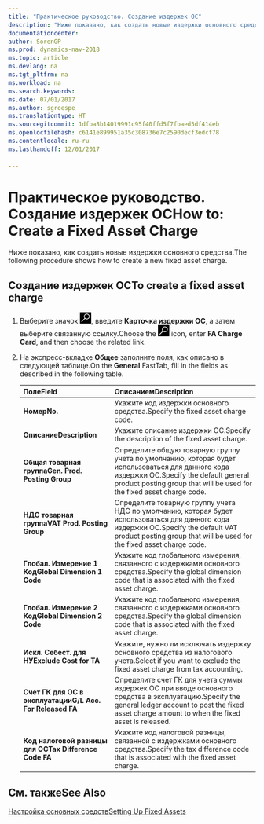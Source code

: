 ```yaml
---
title: "Практическое руководство. Создание издержек ОС"
description: "Ниже показано, как создать новые издержки основного средства."
documentationcenter: 
author: SorenGP
ms.prod: dynamics-nav-2018
ms.topic: article
ms.devlang: na
ms.tgt_pltfrm: na
ms.workload: na
ms.search.keywords: 
ms.date: 07/01/2017
ms.author: sgroespe
ms.translationtype: HT
ms.sourcegitcommit: 1dfba8b14019991c95f40ffd5f7fbaed5df414eb
ms.openlocfilehash: c6141e899951a35c308736e7c2590decf3edcf78
ms.contentlocale: ru-ru
ms.lasthandoff: 12/01/2017

---
```

# <a name="how-to-create-a-fixed-asset-charge"></a><span data-ttu-id="7f8cf-103">Практическое руководство. Создание издержек ОС</span><span class="sxs-lookup"><span data-stu-id="7f8cf-103">How to: Create a Fixed Asset Charge</span></span>
<span data-ttu-id="7f8cf-104">Ниже показано, как создать новые издержки основного средства.</span><span class="sxs-lookup"><span data-stu-id="7f8cf-104">The following procedure shows how to create a new fixed asset charge.</span></span>  

## <a name="to-create-a-fixed-asset-charge"></a><span data-ttu-id="7f8cf-105">Создание издержек ОС</span><span class="sxs-lookup"><span data-stu-id="7f8cf-105">To create a fixed asset charge</span></span>  

1.  <span data-ttu-id="7f8cf-106">Выберите значок ![Поиск страницы или отчета](../../media/ui-search/search_small.png "Значок поиска страницы или отчета"), введите **Карточка издержки ОС**, а затем выберите связанную ссылку.</span><span class="sxs-lookup"><span data-stu-id="7f8cf-106">Choose the ![Search for Page or Report](../../media/ui-search/search_small.png "Search for Page or Report icon") icon, enter **FA Charge Card**, and then choose the related link.</span></span>  
2.  <span data-ttu-id="7f8cf-107">На экспресс-вкладке **Общее** заполните поля, как описано в следующей таблице.</span><span class="sxs-lookup"><span data-stu-id="7f8cf-107">On the **General** FastTab, fill in the fields as described in the following table.</span></span>  

    |<span data-ttu-id="7f8cf-108">Поле</span><span class="sxs-lookup"><span data-stu-id="7f8cf-108">Field</span></span>|<span data-ttu-id="7f8cf-109">Описанием</span><span class="sxs-lookup"><span data-stu-id="7f8cf-109">Description</span></span>|  
    |---------------------------------|---------------------------------------|  
    |<span data-ttu-id="7f8cf-110">**Номер**</span><span class="sxs-lookup"><span data-stu-id="7f8cf-110">**No.**</span></span>|<span data-ttu-id="7f8cf-111">Укажите код издержки основного средства.</span><span class="sxs-lookup"><span data-stu-id="7f8cf-111">Specify the fixed asset charge code.</span></span>|  
    |<span data-ttu-id="7f8cf-112">**Описание**</span><span class="sxs-lookup"><span data-stu-id="7f8cf-112">**Description**</span></span>|<span data-ttu-id="7f8cf-113">Укажите описание издержки ОС.</span><span class="sxs-lookup"><span data-stu-id="7f8cf-113">Specify the description of the fixed asset charge.</span></span>|  
    |<span data-ttu-id="7f8cf-114">**Общая товарная группа**</span><span class="sxs-lookup"><span data-stu-id="7f8cf-114">**Gen. Prod. Posting Group**</span></span>|<span data-ttu-id="7f8cf-115">Определите общую товарную группу учета по умолчанию, которая будет использоваться для данного кода издержки ОС.</span><span class="sxs-lookup"><span data-stu-id="7f8cf-115">Specify the default general product posting group that will be used for the fixed asset charge code.</span></span>|  
    |<span data-ttu-id="7f8cf-116">**НДС товарная группа**</span><span class="sxs-lookup"><span data-stu-id="7f8cf-116">**VAT Prod. Posting Group**</span></span>|<span data-ttu-id="7f8cf-117">Определите товарную группу учета НДС по умолчанию, которая будет использоваться для данного кода издержки ОС.</span><span class="sxs-lookup"><span data-stu-id="7f8cf-117">Specify the default VAT product posting group that will be used for the fixed asset charge code.</span></span>|  
    |<span data-ttu-id="7f8cf-118">**Глобал. Измерение 1 Код**</span><span class="sxs-lookup"><span data-stu-id="7f8cf-118">**Global Dimension 1 Code**</span></span>|<span data-ttu-id="7f8cf-119">Укажите код глобального измерения, связанного с издержками основного средства.</span><span class="sxs-lookup"><span data-stu-id="7f8cf-119">Specify the global dimension code that is associated with the fixed asset charge.</span></span>|  
    |<span data-ttu-id="7f8cf-120">**Глобал. Измерение 2 Код**</span><span class="sxs-lookup"><span data-stu-id="7f8cf-120">**Global Dimension 2 Code**</span></span>|<span data-ttu-id="7f8cf-121">Укажите код глобального измерения, связанного с издержками основного средства.</span><span class="sxs-lookup"><span data-stu-id="7f8cf-121">Specify the global dimension code that is associated with the fixed asset charge.</span></span>|  
    |<span data-ttu-id="7f8cf-122">**Искл. Себест. для НУ**</span><span class="sxs-lookup"><span data-stu-id="7f8cf-122">**Exclude Cost for TA**</span></span>|<span data-ttu-id="7f8cf-123">Укажите, нужно ли исключать издержку основного средства из налогового учета.</span><span class="sxs-lookup"><span data-stu-id="7f8cf-123">Select if you want to exclude the fixed asset charge from tax accounting.</span></span>|  
    |<span data-ttu-id="7f8cf-124">**Счет ГК для ОС в эксплуатации**</span><span class="sxs-lookup"><span data-stu-id="7f8cf-124">**G/L Acc. For Released FA**</span></span>|<span data-ttu-id="7f8cf-125">Определите счет ГК для учета суммы издержек ОС при вводе основного средства в эксплуатацию.</span><span class="sxs-lookup"><span data-stu-id="7f8cf-125">Specify the general ledger account to post the fixed asset charge amount to when the fixed asset is released.</span></span>|  
    |<span data-ttu-id="7f8cf-126">**Код налоговой разницы для ОС**</span><span class="sxs-lookup"><span data-stu-id="7f8cf-126">**Tax Difference Code FA**</span></span>|<span data-ttu-id="7f8cf-127">Укажите код налоговой разницы, связанной с издержками основного средства.</span><span class="sxs-lookup"><span data-stu-id="7f8cf-127">Specify the tax difference code that is associated with the fixed asset charge.</span></span>|  

## <a name="see-also"></a><span data-ttu-id="7f8cf-128">См. также</span><span class="sxs-lookup"><span data-stu-id="7f8cf-128">See Also</span></span>  
[<span data-ttu-id="7f8cf-129">Настройка основных средств</span><span class="sxs-lookup"><span data-stu-id="7f8cf-129">Setting Up Fixed Assets</span></span>](../../fa-setup.md)

